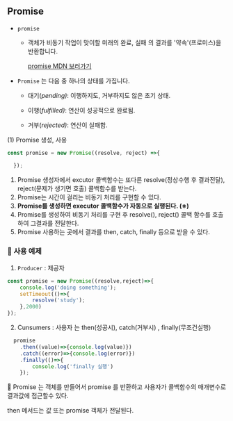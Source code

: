 ## Promise 

* `promise` 

  * 객체가 비동기 작업이 맞이할 미래의 완료, 실패 의 결과를 '약속'(프로미스)을 반환합니다.

    [promise MDN 보러가기](https://developer.mozilla.org/ko/docs/Web/JavaScript/Reference/Global_Objects/Promise)

* `Promise` 는 다음 중 하나의 상태를 가집니다.

  - 대기(*pending)*: 이행하지도, 거부하지도 않은 초기 상태.

  - 이행(*fulfilled)*: 연산이 성공적으로 완료됨.

  - 거부(*rejected)*: 연산이 실패함.





(1) Promise 생성, 사용

 	

```javascript
const promise = new Promise((resolve, reject) =>{ 

  });
```



1) Promise 생성자에서 excutor 콜백함수는 또다른 resolve(정상수행 후 결과전달), reject(문제가 생기면 호출) 
    콜백함수를 받는다.
2) Promise는 시간이 걸리는 비동기 처리를 구현할 수 있다.
3) **Promise를 생성하면 executor 콜백함수가 자동으로 실행된다. (※)**
4) Promise를 생성하여 비동기 처리를 구현 후 resolve(), reject() 콜백 함수를 호출하여 그결과를 전달한다.
5) Promise 사용하는 곳에서 결과를 then, catch, finally 등으로 받을 수 있다.



###  :rocket: **사용 예제**

1) `Producer` : 제공자

```javascript
const promise = new Promise((resolve,reject)=>{
    console.log('doing something');
    setTimeout(()=>{
        resolve('study');
    },2000)
});
```



2) Cunsumers : 사용자 는 then(성공시), catch(거부시) , finally(무조건실행) 

```javascript
  promise
    .then((value)=>{console.log(value)})
    .catch((error)=>{console.log(error)})
    .finally(()=>{
        console.log('finally 실행')
    });
```



:triangular_flag_on_post: Promise 는 객체를 만들어서 promise 를 반환하고 사용자가 콜백함수의 매개변수로 결과값에 접근할수 있다.

then 메서드는 값 또는 promise 객체가 전달된다.

